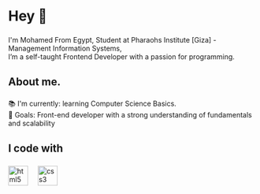 <h1 align="left">Hey 👋</h1>

###

<p align="left">I'm Mohamed From Egypt, Student at Pharaohs Institute [Giza] - Management Information Systems,<br> I’m a self-taught Frontend Developer with a passion for programming.</p>

###

<h2 align="left">About me.</h2>

###

<p align="left">📚 I'm currently: learning Computer Science Basics.<br>🎯 Goals: Front-end developer with a strong understanding of fundamentals and scalability</p>

###

<h2 align="left">I code with</h2>

###

<div align="left">
  <img src="https://cdn.jsdelivr.net/gh/devicons/devicon/icons/html5/html5-original.svg" height="40" alt="html5 logo"  />
  <img width="12" />
  <img src="https://cdn.jsdelivr.net/gh/devicons/devicon/icons/css3/css3-original.svg" height="40" alt="css3 logo"  />
</div>

###
